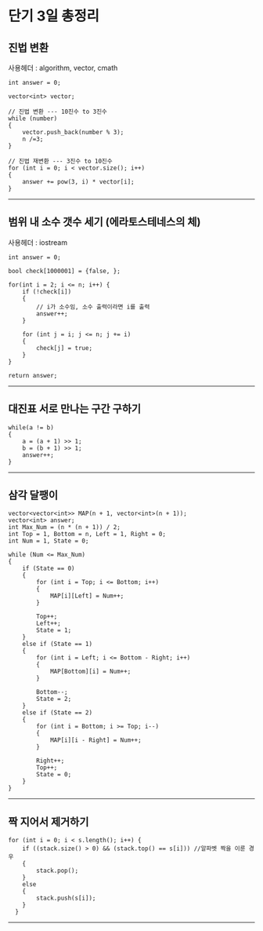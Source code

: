 # 단기 3일 총정리

## 진법 변환

사용헤더 : algorithm, vector, cmath

    int answer = 0;
    
    vector<int> vector;
    
    // 진법 변환 --- 10진수 to 3진수
    while (number)
    {
        vector.push_back(number % 3);
        n /=3;
    }
    
    // 진법 재변환 --- 3진수 to 10진수
    for (int i = 0; i < vector.size(); i++)
    {
        answer += pow(3, i) * vector[i];
    }

----

## 범위 내 소수 갯수 세기 (에라토스테네스의 체)

사용헤더 : iostream

    int answer = 0;
    
    bool check[1000001] = {false, };
    
    for(int i = 2; i <= n; i++) {
        if (!check[i])
        {
            // i가 소수임, 소수 출력이라면 i를 출력
            answer++;
        }
        
        for (int j = i; j <= n; j += i)
        {
            check[j] = true;
        }
    }
    
    return answer;
    
----

## 대진표 서로 만나는 구간 구하기
    
    while(a != b)
    {
        a = (a + 1) >> 1;
        b = (b + 1) >> 1;
        answer++;
    }
    
----

## 삼각 달팽이

    vector<vector<int>> MAP(n + 1, vector<int>(n + 1));
    vector<int> answer;
    int Max_Num = (n * (n + 1)) / 2;
    int Top = 1, Bottom = n, Left = 1, Right = 0;
    int Num = 1, State = 0;
    
    while (Num <= Max_Num)
    {
        if (State == 0)
        {
            for (int i = Top; i <= Bottom; i++)
            {
                MAP[i][Left] = Num++;
            }
            
            Top++;
            Left++;
            State = 1;
        }
        else if (State == 1)
        {
            for (int i = Left; i <= Bottom - Right; i++)
            {
                MAP[Bottom][i] = Num++;
            }
            
            Bottom--;
            State = 2;
        }
        else if (State == 2)
        {
            for (int i = Bottom; i >= Top; i--)
            {
                MAP[i][i - Right] = Num++;
            }
            
            Right++;
            Top++;
            State = 0;
        }
    }
    
----

## 짝 지어서 제거하기

    for (int i = 0; i < s.length(); i++) {
		if ((stack.size() > 0) && (stack.top() == s[i])) //알파벳 짝을 이룬 경우
        {
            stack.pop();
        }
		else
        {
            stack.push(s[i]);
        }
	  }

----

##
